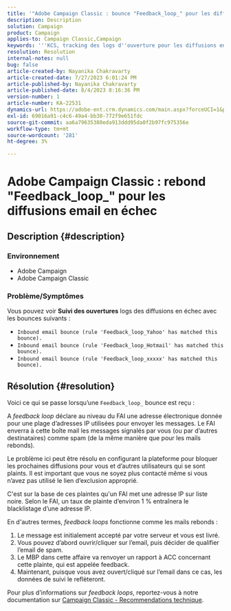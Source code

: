 ```yaml
---
title: '"Adobe Campaign Classic : bounce "Feedback_loop_" pour les diffusions email en échec"'
description: Description
solution: Campaign
product: Campaign
applies-to: Campaign Classic,Campaign
keywords: '''KCS, tracking des logs d''ouverture pour les diffusions en échec, feedback loop, Inbound email bounce, ACC, '''
resolution: Resolution
internal-notes: null
bug: false
article-created-by: Nayanika Chakravarty
article-created-date: 7/27/2023 6:01:24 PM
article-published-by: Nayanika Chakravarty
article-published-date: 8/4/2023 8:16:36 PM
version-number: 1
article-number: KA-22531
dynamics-url: https://adobe-ent.crm.dynamics.com/main.aspx?forceUCI=1&pagetype=entityrecord&etn=knowledgearticle&id=ede15597-a72c-ee11-bdf4-6045bd006149
exl-id: 69016a91-c4c6-49a4-bb30-772f9e651fdc
source-git-commit: aa6a79635380eda913ddd95da0f2b97fc975356e
workflow-type: tm+mt
source-wordcount: '281'
ht-degree: 3%

---
```


# Adobe Campaign Classic : rebond &quot;Feedback_loop_&quot; pour les diffusions email en échec

## Description {#description}


### Environnement

- Adobe Campaign
- Adobe Campaign Classic


### Problème/Symptômes

Vous pouvez voir <b>Suivi des ouvertures</b> logs des diffusions en échec avec les bounces suivants :

- `Inbound email bounce (rule 'Feedback_loop_Yahoo' has matched this bounce).`
- `Inbound email bounce (rule 'Feedback_loop_Hotmail' has matched this bounce).`
- `Inbound email bounce (rule 'Feedback_loop_xxxxx' has matched this bounce).`



## Résolution {#resolution}


Voici ce qui se passe lorsqu’une `Feedback_loop_` bounce est reçu :

A *feedback loop* déclare au niveau du FAI une adresse électronique donnée pour une plage d’adresses IP utilisées pour envoyer les messages. Le FAI enverra à cette boîte mail les messages signalés par vous (ou par d’autres destinataires) comme spam (de la même manière que pour les mails rebonds).

Le problème ici peut être résolu en configurant la plateforme pour bloquer les prochaines diffusions pour vous et d’autres utilisateurs qui se sont plaints. Il est important que vous ne soyez plus contacté même si vous n’avez pas utilisé le lien d’exclusion approprié.

C&#39;est sur la base de ces plaintes qu&#39;un FAI met une adresse IP sur liste noire. Selon le FAI, un taux de plainte d’environ 1 % entraînera le blacklistage d’une adresse IP.

En d&#39;autres termes, *feedback loops* fonctionne comme les mails rebonds :

1. Le message est initialement accepté par votre serveur et vous est livré.
2. Vous pouvez d’abord ouvrir/cliquer sur l’email, puis décider de qualifier l’email de spam.
3. Le MBP dans cette affaire va renvoyer un rapport à ACC concernant cette plainte, qui est appelée feedback.
4. Maintenant, puisque vous avez ouvert/cliqué sur l’email dans ce cas, les données de suivi le reflèteront.


Pour plus d’informations sur *feedback loops*, reportez-vous à notre documentation sur [Campaign Classic - Recommendations technique](https://experienceleague.adobe.com/docs/deliverability-learn/deliverability-best-practice-guide/additional-resources/campaign/acc-technical-recommendations.html?lang=en#feedback-loop-acc).
